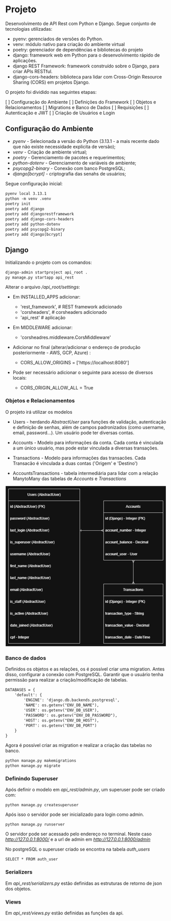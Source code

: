 

# Projeto

Desenvolvimento de API Rest com Python e Django. Segue conjunto de tecnologias utilizadas:

* pyenv: gerenciados de versões do Python.
* venv: módulo nativo para criação do ambiente virtual
* poetry: gerenciador de dependências e bibliotecas do projeto
* django: framework web em Python para o desenvolvimento rápido de aplicações. 
* django REST Framework: framework construído sobre o Django, para criar APIs RESTful. 
* django-cors-headers: biblioteca para lidar com Cross-Origin Resource Sharing (CORS) em projetos Django.

O projeto foi dividido nas seguintes etapas:

[ ] Configuração do Ambiente
[ ] Definições do Framework
[ ] Objetos e Relacionamentos
[ ] Migrations e Banco de Dados
[ ] Requisições
[ ] Autenticação e JWT
[ ] Criação de Usuários e Login



## Configuração do Ambiente

* *pyenv* - Selecionada a versão do Python (3.13.1 - a mais recente dado que não existe necessidade explicita de versão);
* *venv* - Criação de ambiente virtual;
* *poetry* - Gerenciamento de pacotes e requerimentos;
* *python-dotenv* - Gerenciamento de variáveis de ambiente;
* *psycopg2-binary* - Conexão com banco PostgreSQL;
* *django[bcrypt]* - criptografia das senahs de usuários;

Segue configuração inicial:

```
pyenv local 3.13.1
python -m venv .venv
poetry init
poetry add django
poetry add djangorestframework
poetry add django-cors-headers
poetry add python-dotenv
poetry add psycopg2-binary
poetry add django[bcrypt]
```

## Django

Initializando o projeto com os comandos:

```
django-admin startproject api_root .
py manage.py startapp api_rest
```

Alterar o arquivo */api_root/settings*:
* Em INSTALLED_APPS adicionar:
    * 'rest_framework', # REST framework adicionado
    * 'corsheaders', # corsheaders adicionado
    * 'api_rest' # aplicação

* Em MIDDLEWARE adicionar:
    * 'corsheadres.middleware.CorsMiddleware' 

* Adicionar no final (alterar/adicionar o endereço de produção posteriormente - AWS, GCP, Azure) :
    * CORS_ALLOW_ORIGINS = ['https://localhost:8080']

* Pode ser necessário adicionar o seguinte para acesso de diversos locais:
    * CORS_ORIGIN_ALLOW_ALL = True

### Objetos e Relacionamentos

O projeto irá utilizar os modelos

* Users - herdando *AbstractUser* para funções de validação, autenticação e definição de senhas, além de campos padronizados (como username, email, password...). Um usuário pode ter diversas contas.

* Accounts - Modelo para informações da conta. Cada conta é vinculada a um único usuário, mas pode estar vinculada a diversas transações.

* Transactions - Modelo para informações das transacões. Cada Transacão é vinculada a duas contas ('Origem' e 'Destino')

* AccountsTransactions - tabela intermediária para lidar com a relação ManytoMany das tabelas de *Accounts* e *Transactions*

![Diagrama Objetos](assets/Tables.png)

### Banco de dados

Definidos os objetos e as relações, os é possível criar uma migration. Antes disso, configurar a conexão com PostgreSQL. Garantir que o usuário tenha permissão para realizar a criação/modificação de tabelas.

```
DATABASES = {
    'default': {
        'ENGINE': 'django.db.backends.postgresql',
        'NAME': os.getenv("ENV_DB_NAME"),
        'USER': os.getenv("ENV_DB_USER"),
        'PASSWORD': os.getenv("ENV_DB_PASSWORD"),
        'HOST': os.getenv("ENV_DB_HOST"),
        'PORT': os.getenv("ENV_DB_PORT")
    }
}
```

Agora é possível criar as migration e realizar a criação das tabelas no banco.

```
python manage.py makemigrations
python manage.py migrate
```

### Definindo Superuser

Após definir o modelo em *api_rest/admin.py*, um superuser pode ser criado com:

```
python manage.py createsuperuser
```

Após isso o servidor pode ser inicializado para login como admin.

```
python manage.py runserver
```

O servidor pode ser acessado pelo endereço no terminal. Neste caso *http://127.0.0.1:8000/* e a url de admin em *http://127.0.0.1:8000/admin*

No postgreSQL o superuser criado se encontra na tabela *auth_users*

```
SELECT * FROM auth_user
```

### Serializers

Em *api_rest/serializers.py* estão definidas as estruturas de retorno de json dos objetos.

### Views

Em *api_rest/views.py* estão definidas as funções da api.
